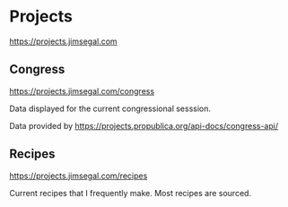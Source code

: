 # Projects

https://projects.jimsegal.com

## Congress

https://projects.jimsegal.com/congress

Data displayed for the current congressional sesssion.

Data provided by https://projects.propublica.org/api-docs/congress-api/

## Recipes

https://projects.jimsegal.com/recipes

Current recipes that I frequently make. Most recipes are sourced.
